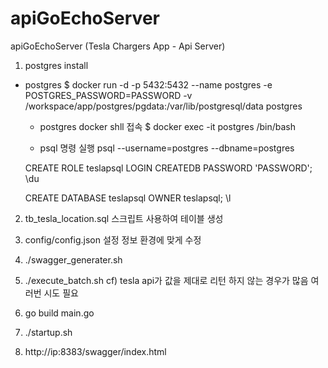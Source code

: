 # apiGoEchoServer

apiGoEchoServer (Tesla Chargers App - Api Server)


1. postgres install

* postgres
  $ docker run -d -p 5432:5432 --name postgres -e POSTGRES_PASSWORD=PASSWORD -v /workspace/app/postgres/pgdata:/var/lib/postgresql/data postgres

  * postgres docker shll 접속 
  $ docker exec -it postgres /bin/bash

  * psql 명령 실행 
  psql --username=postgres --dbname=postgres

  CREATE ROLE teslapsql LOGIN CREATEDB PASSWORD 'PASSWORD';
  \du

  CREATE DATABASE teslapsql OWNER teslapsql;
  \l

2. tb_tesla_location.sql 스크립트 사용하여 테이블 생성 

3. config/config.json 설정 정보 환경에 맞게 수정 

4. ./swagger_generater.sh

5. ./execute_batch.sh
   cf) tesla api가 값을 제대로 리턴 하지 않는 경우가 많음 여러번 시도 필요 

6. go build main.go

7. ./startup.sh

8. http://ip:8383/swagger/index.html




